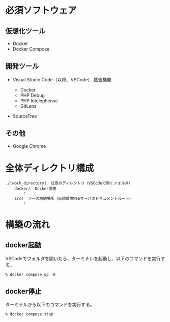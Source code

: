 # 必須ソフトウェア
## 仮想化ツール
* Docker
* Docker Compose

## 開発ツール
* Visual Studio Code（以降、VSCode）
    拡張機能
    * Docker
    * PHP Debug
    * PHP Intelephense
    * GitLens

* SourceTree

## その他
* Google Chrome


# 全体ディレクトリ構成

```
./[work_directory]  任意のディレクトリ（VSCodeで開くフォルダ）
    docker/  Docker関連
        :
    src/  ソース格納場所（仮想環境Webサーバのドキュメントルート）
        :
```


# 構築の流れ

## docker起動

VSCodeでフォルダを開いたら、ターミナルを起動し、以下のコマンドを実行する。

```
% docker compose up -d
```

## docker停止

ターミナルから以下のコマンドを実行する。

```
% docker compose stop
```
